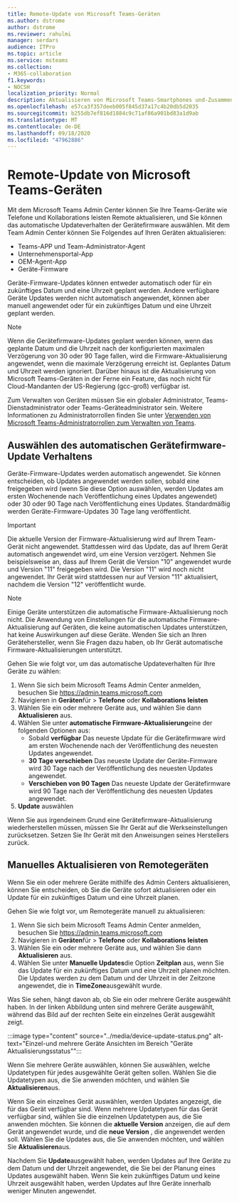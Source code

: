 ```yaml
---
title: Remote-Update von Microsoft Teams-Geräten
ms.author: dstrome
author: dstrome
ms.reviewer: rahulmi
manager: serdars
audience: ITPro
ms.topic: article
ms.service: msteams
ms.collection:
- M365-collaboration
f1.keywords:
- NOCSH
localization_priority: Normal
description: Aktualisieren von Microsoft Teams-Smartphones und-Zusammenarbeits leisten über das Team Admin Center
ms.openlocfilehash: e57ca3f357deeb005f845d37a17c4b20db5d2035
ms.sourcegitcommit: b255db7ef816d1884c9c71af86a901bd83a1d9ab
ms.translationtype: MT
ms.contentlocale: de-DE
ms.lasthandoff: 09/18/2020
ms.locfileid: "47962886"
---
```

# <a name="update-microsoft-teams-devices-remotely"></a>Remote-Update von Microsoft Teams-Geräten

Mit dem Microsoft Teams Admin Center können Sie Ihre Teams-Geräte wie Telefone und Kollaborations leisten Remote aktualisieren, und Sie können das automatische Updateverhalten der Gerätefirmware auswählen. Mit dem Team Admin Center können Sie Folgendes auf Ihren Geräten aktualisieren:

- Teams-APP und Team-Administrator-Agent
- Unternehmensportal-App
- OEM-Agent-App
- Geräte-Firmware

Geräte-Firmware-Updates können entweder automatisch oder für ein zukünftiges Datum und eine Uhrzeit geplant werden. Andere verfügbare Geräte Updates werden nicht automatisch angewendet, können aber manuell angewendet oder für ein zukünftiges Datum und eine Uhrzeit geplant werden.

> [!NOTE]
> Wenn die Gerätefirmware-Updates geplant werden können, wenn das geplante Datum und die Uhrzeit nach der konfigurierten maximalen Verzögerung von 30 oder 90 Tage fallen, wird die Firmware-Aktualisierung angewendet, wenn die maximale Verzögerung erreicht ist. Geplantes Datum und Uhrzeit werden ignoriert. Darüber hinaus ist die Aktualisierung von Microsoft Teams-Geräten in der Ferne ein Feature, das noch nicht für Cloud-Mandanten der US-Regierung (gcc-groß) verfügbar ist.

Zum Verwalten von Geräten müssen Sie ein globaler Administrator, Teams-Dienstadministrator oder Teams-Geräteadministrator sein. Weitere Informationen zu Administratorrollen finden Sie unter [Verwenden von Microsoft Teams-Administratorrollen zum Verwalten von Teams](../using-admin-roles.md).

## <a name="choose-automatic-device-firmware-update-behavior"></a>Auswählen des automatischen Gerätefirmware-Update Verhaltens

Geräte-Firmware-Updates werden automatisch angewendet. Sie können entscheiden, ob Updates angewendet werden sollen, sobald eine freigegeben wird (wenn Sie diese Option auswählen, werden Updates am ersten Wochenende nach Veröffentlichung eines Updates angewendet) oder 30 oder 90 Tage nach Veröffentlichung eines Updates. Standardmäßig werden Geräte-Firmware-Updates 30 Tage lang veröffentlicht.

> [!IMPORTANT]
> Die aktuelle Version der Firmware-Aktualisierung wird auf Ihrem Team-Gerät nicht angewendet. Stattdessen wird das Update, das auf Ihrem Gerät automatisch angewendet wird, um eine Version verzögert. Nehmen Sie beispielsweise an, dass auf Ihrem Gerät die Version "10" angewendet wurde und Version "11" freigegeben wird. Die Version "11" wird noch nicht angewendet. Ihr Gerät wird stattdessen nur auf Version "11" aktualisiert, nachdem die Version "12" veröffentlicht wurde.

> [!NOTE]
> Einige Geräte unterstützen die automatische Firmware-Aktualisierung noch nicht. Die Anwendung von Einstellungen für die automatische Firmware-Aktualisierung auf Geräten, die keine automatischen Updates unterstützen, hat keine Auswirkungen auf diese Geräte. Wenden Sie sich an Ihren Gerätehersteller, wenn Sie Fragen dazu haben, ob Ihr Gerät automatische Firmware-Aktualisierungen unterstützt.

Gehen Sie wie folgt vor, um das automatische Updateverhalten für Ihre Geräte zu wählen:

1. Wenn Sie sich beim Microsoft Teams Admin Center anmelden, besuchen Sie https://admin.teams.microsoft.com
2. Navigieren in **Geräten**für  >  **Telefone** oder **Kollaborations leisten**
3. Wählen Sie ein oder mehrere Geräte aus, und wählen Sie dann **Aktualisieren** aus.
4. Wählen Sie unter **automatische Firmware-Aktualisierung**eine der folgenden Optionen aus:
    - Sobald **verfügbar** Das neueste Update für die Gerätefirmware wird am ersten Wochenende nach der Veröffentlichung des neuesten Updates angewendet.
    - **30 Tage verschieben** Das neueste Update der Geräte-Firmware wird 30 Tage nach der Veröffentlichung des neuesten Updates angewendet.
    - **Verschieben von 90 Tagen** Das neueste Update der Gerätefirmware wird 90 Tage nach der Veröffentlichung des neuesten Updates angewendet.
5. **Update** auswählen

Wenn Sie aus irgendeinem Grund eine Gerätefirmware-Aktualisierung wiederherstellen müssen, müssen Sie Ihr Gerät auf die Werkseinstellungen zurücksetzen. Setzen Sie Ihr Gerät mit den Anweisungen seines Herstellers zurück.  

## <a name="manually-update-remote-devices"></a>Manuelles Aktualisieren von Remotegeräten

Wenn Sie ein oder mehrere Geräte mithilfe des Admin Centers aktualisieren, können Sie entscheiden, ob Sie die Geräte sofort aktualisieren oder ein Update für ein zukünftiges Datum und eine Uhrzeit planen.

Gehen Sie wie folgt vor, um Remotegeräte manuell zu aktualisieren:

1. Wenn Sie sich beim Microsoft Teams Admin Center anmelden, besuchen Sie https://admin.teams.microsoft.com
2. Navigieren in **Geräten**für  >  **Telefone** oder **Kollaborations leisten**
3. Wählen Sie ein oder mehrere Geräte aus, und wählen Sie dann **Aktualisieren** aus.
4. Wählen Sie unter **Manuelle Updates**die Option **Zeitplan** aus, wenn Sie das Update für ein zukünftiges Datum und eine Uhrzeit planen möchten. Die Updates werden zu dem Datum und der Uhrzeit in der Zeitzone angewendet, die in **TimeZone**ausgewählt wurde.

Was Sie sehen, hängt davon ab, ob Sie ein oder mehrere Geräte ausgewählt haben. In der linken Abbildung unten sind mehrere Geräte ausgewählt, während das Bild auf der rechten Seite ein einzelnes Gerät ausgewählt zeigt.

:::image type="content" source="../media/device-update-status.png" alt-text="Einzel-und mehrere Geräte Ansichten im Bereich "Geräte Aktualisierungsstatus"":::

Wenn Sie mehrere Geräte auswählen, können Sie auswählen, welche Updatetypen für jedes ausgewählte Gerät gelten sollen. Wählen Sie die Updatetypen aus, die Sie anwenden möchten, und wählen Sie **Aktualisieren**aus.

Wenn Sie ein einzelnes Gerät auswählen, werden Updates angezeigt, die für das Gerät verfügbar sind. Wenn mehrere Updatetypen für das Gerät verfügbar sind, wählen Sie die einzelnen Updatetypen aus, die Sie anwenden möchten. Sie können die **aktuelle Version** anzeigen, die auf dem Gerät angewendet wurde, und die **neue Version** , die angewendet werden soll. Wählen Sie die Updates aus, die Sie anwenden möchten, und wählen Sie **Aktualisieren**aus.

Nachdem Sie **Update**ausgewählt haben, werden Updates auf Ihre Geräte zu dem Datum und der Uhrzeit angewendet, die Sie bei der Planung eines Updates ausgewählt haben. Wenn Sie kein zukünftiges Datum und keine Uhrzeit ausgewählt haben, werden Updates auf Ihre Geräte innerhalb weniger Minuten angewendet.
